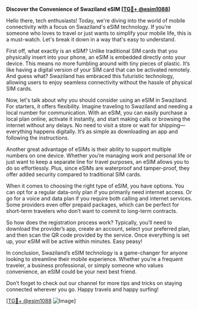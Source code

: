 **Discover the Convenience of Swaziland eSIM [[TG💪+ @esim1088](https://t.me/s/esim1088)]**

Hello there, tech enthusiasts! Today, we're diving into the world of mobile connectivity with a focus on Swaziland's eSIM technology. If you're someone who loves to travel or just wants to simplify your mobile life, this is a must-watch. Let's break it down in a way that's easy to understand.

First off, what exactly is an eSIM? Unlike traditional SIM cards that you physically insert into your phone, an eSIM is embedded directly onto your device. This means no more fumbling around with tiny pieces of plastic. It’s like having a digital version of your SIM card that can be activated remotely. And guess what? Swaziland has embraced this futuristic technology, allowing users to enjoy seamless connectivity without the hassle of physical SIM cards.

Now, let's talk about why you should consider using an eSIM in Swaziland. For starters, it offers flexibility. Imagine traveling to Swaziland and needing a local number for communication. With an eSIM, you can easily purchase a local plan online, activate it instantly, and start making calls or browsing the internet without any delays. No need to visit a store or wait for shipping—everything happens digitally. It’s as simple as downloading an app and following the instructions.

Another great advantage of eSIMs is their ability to support multiple numbers on one device. Whether you’re managing work and personal life or just want to keep a separate line for travel purposes, an eSIM allows you to do so effortlessly. Plus, since eSIMs are waterproof and tamper-proof, they offer added security compared to traditional SIM cards.

When it comes to choosing the right type of eSIM, you have options. You can opt for a regular data-only plan if you primarily need internet access. Or go for a voice and data plan if you require both calling and internet services. Some providers even offer prepaid packages, which can be perfect for short-term travelers who don’t want to commit to long-term contracts.

So how does the registration process work? Typically, you’ll need to download the provider’s app, create an account, select your preferred plan, and then scan the QR code provided by the service. Once everything is set up, your eSIM will be active within minutes. Easy peasy!

In conclusion, Swaziland’s eSIM technology is a game-changer for anyone looking to streamline their mobile experience. Whether you’re a frequent traveler, a business professional, or simply someone who values convenience, an eSIM could be your next best friend. 

Don’t forget to check out our channel for more tips and tricks on staying connected wherever you go. Happy travels and happy surfing! 

[[TG💪+ @esim1088](https://t.me/s/esim1088) ![Image](https://i.postimg.cc/Y0z9fWf4/image.png)]